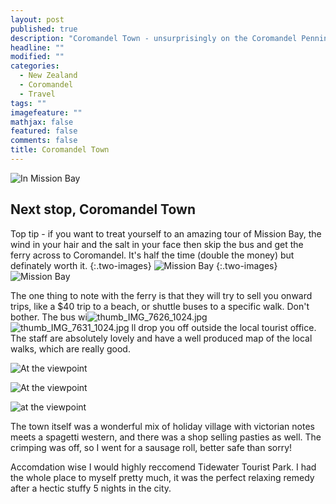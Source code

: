 ```yaml
---
layout: post
published: true
description: "Coromandel Town - unsurprisingly on the Coromandel Penninsular"
headline: ""
modified: ""
categories: 
  - New Zealand
  - Coromandel
  - Travel
tags: ""
imagefeature: ""
mathjax: false
featured: false
comments: false
title: Coromandel Town
---
```


![In Mission Bay]({{site.baseurl}}/images/a_thumb_IMG_7611_1024.jpg)

## Next stop, Coromandel Town

Top tip - if you want to treat yourself to an amazing tour of Mission Bay, the wind in your hair and the salt in your face then skip the bus and get the ferry across to Coromandel. It's half the time (double the money) but definately worth it.
{:.two-images}
![Mission Bay]({{site.baseurl}}/images/a_thumb_IMG_7613_1024.jpg)
{:.two-images}
![Mission Bay]({{site.baseurl}}/images/a_thumb_IMG_7614_1024.jpg)

The one thing to note with the ferry is that they will try to sell you onward trips, like a $40 trip to a beach, or shuttle buses to a specific walk. Don't bother. The bus wi![thumb_IMG_7626_1024.jpg]({{site.baseurl}}/images/thumb_IMG_7626_1024.jpg)
![thumb_IMG_7631_1024.jpg]({{site.baseurl}}/images/thumb_IMG_7631_1024.jpg)
ll drop you off outside the local tourist office. The staff are absolutely lovely and have a well produced map of the local walks, which are really good.

![At the viewpoint]({{site.baseurl}}/images/thumb_IMG_7624_1024.jpg)

![At the viewpoint]({{site.baseurl}}/images/thumb_IMG_7626_1024.jpg)

![at the viewpoint]({{site.baseurl}}/images/thumb_IMG_7624_1024.jpg)

The town itself was a wonderful mix of holiday village with victorian notes meets a spagetti western, and there was a shop selling pasties as well. The crimping was off, so I went for a sausage roll, better safe than sorry!

Accomdation wise I would highly reccomend Tidewater Tourist Park. I had the whole place to myself pretty much, it was the perfect relaxing remedy after a hectic stuffy 5 nights in the city.
